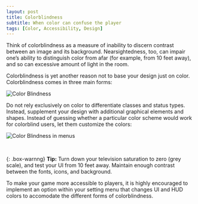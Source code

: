 ```yaml
---
layout: post
title: Colorblindness
subtitle: When color can confuse the player
tags: [Color, Accessibility, Design]
---
```


Think of colorblindness as a measure of inability to discern contrast between an image and its background. Nearsightedness, too, can impair one’s ability to distinguish color from afar (for example, from 10 feet away), and so can excessive amount of light in the room.

Colorblindness is yet another reason not to base your design just on color. Colorblindness comes in three main forms:

![Color Blindness](/privatebebomalaka/img/Color_Blindness.png)  

Do not rely exclusively on color to differentiate classes and status types. Instead, supplement your design with additional graphical elements and shapes. Instead of guessing whether a particular color scheme would work for colorblind users, let them customize the colors:

![Color Blindness in menus](/privatebebomalaka/img/Color_Blindness_Menu.jpg)

<br>

{: .box-warnng}
**Tip:** Turn down your television saturation to zero (grey scale), and test your UI from 10 feet away. Maintain enough contrast between the fonts, icons, and background.

To make your game more accessible to players, it is highly encouraged to implement an option within your setting menu that changes UI and HUD colors to accomodate the different forms of colorblindness.

<br>